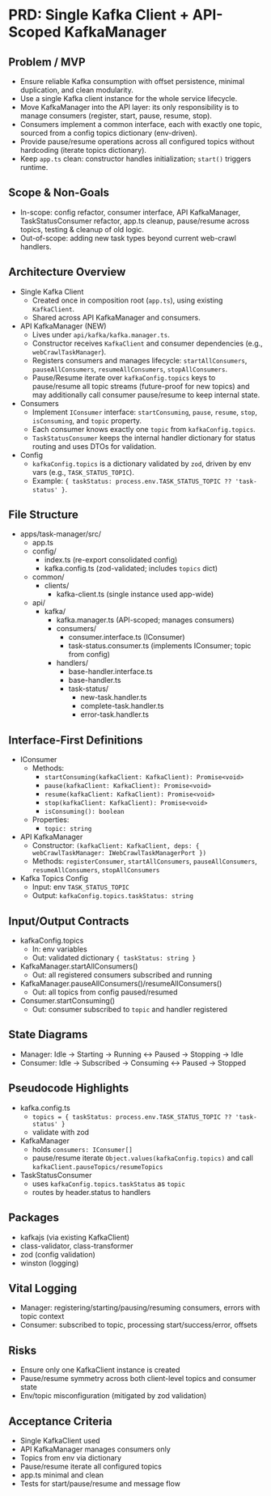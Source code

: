# PRD: Single Kafka Client + API-Scoped KafkaManager

## Problem / MVP

- Ensure reliable Kafka consumption with offset persistence, minimal duplication, and clean modularity.
- Use a single Kafka client instance for the whole service lifecycle.
- Move KafkaManager into the API layer: its only responsibility is to manage consumers (register, start, pause, resume, stop).
- Consumers implement a common interface, each with exactly one topic, sourced from a config topics dictionary (env-driven).
- Provide pause/resume operations across all configured topics without hardcoding (iterate topics dictionary).
- Keep `app.ts` clean: constructor handles initialization; `start()` triggers runtime.

## Scope & Non-Goals

- In-scope: config refactor, consumer interface, API KafkaManager, TaskStatusConsumer refactor, app.ts cleanup, pause/resume across topics, testing & cleanup of old logic.
- Out-of-scope: adding new task types beyond current web-crawl handlers.

## Architecture Overview

- Single Kafka Client
  - Created once in composition root (`app.ts`), using existing `KafkaClient`.
  - Shared across API KafkaManager and consumers.
- API KafkaManager (NEW)
  - Lives under `api/kafka/kafka.manager.ts`.
  - Constructor receives `KafkaClient` and consumer dependencies (e.g., `webCrawlTaskManager`).
  - Registers consumers and manages lifecycle: `startAllConsumers`, `pauseAllConsumers`, `resumeAllConsumers`, `stopAllConsumers`.
  - Pause/Resume iterate over `kafkaConfig.topics` keys to pause/resume all topic streams (future-proof for new topics) and may additionally call consumer pause/resume to keep internal state.
- Consumers
  - Implement `IConsumer` interface: `startConsuming`, `pause`, `resume`, `stop`, `isConsuming`, and `topic` property.
  - Each consumer knows exactly one `topic` from `kafkaConfig.topics`.
  - `TaskStatusConsumer` keeps the internal handler dictionary for status routing and uses DTOs for validation.
- Config
  - `kafkaConfig.topics` is a dictionary validated by `zod`, driven by env vars (e.g., `TASK_STATUS_TOPIC`).
  - Example: `{ taskStatus: process.env.TASK_STATUS_TOPIC ?? 'task-status' }`.

## File Structure

- apps/task-manager/src/
  - app.ts
  - config/
    - index.ts (re-export consolidated config)
    - kafka.config.ts (zod-validated; includes `topics` dict)
  - common/
    - clients/
      - kafka-client.ts (single instance used app-wide)
  - api/
    - kafka/
      - kafka.manager.ts (API-scoped; manages consumers)
      - consumers/
        - consumer.interface.ts (IConsumer)
        - task-status.consumer.ts (implements IConsumer; topic from config)
      - handlers/
        - base-handler.interface.ts
        - base-handler.ts
        - task-status/
          - new-task.handler.ts
          - complete-task.handler.ts
          - error-task.handler.ts

## Interface-First Definitions

- IConsumer
  - Methods:
    - `startConsuming(kafkaClient: KafkaClient): Promise<void>`
    - `pause(kafkaClient: KafkaClient): Promise<void>`
    - `resume(kafkaClient: KafkaClient): Promise<void>`
    - `stop(kafkaClient: KafkaClient): Promise<void>`
    - `isConsuming(): boolean`
  - Properties:
    - `topic: string`
- API KafkaManager
  - Constructor: `(kafkaClient: KafkaClient, deps: { webCrawlTaskManager: IWebCrawlTaskManagerPort })`
  - Methods: `registerConsumer`, `startAllConsumers`, `pauseAllConsumers`, `resumeAllConsumers`, `stopAllConsumers`
- Kafka Topics Config
  - Input: env `TASK_STATUS_TOPIC`
  - Output: `kafkaConfig.topics.taskStatus: string`

## Input/Output Contracts

- kafkaConfig.topics
  - In: env variables
  - Out: validated dictionary `{ taskStatus: string }`
- KafkaManager.startAllConsumers()
  - Out: all registered consumers subscribed and running
- KafkaManager.pauseAllConsumers()/resumeAllConsumers()
  - Out: all topics from config paused/resumed
- Consumer.startConsuming()
  - Out: consumer subscribed to `topic` and handler registered

## State Diagrams

- Manager: Idle → Starting → Running ↔ Paused → Stopping → Idle
- Consumer: Idle → Subscribed → Consuming ↔ Paused → Stopped

## Pseudocode Highlights

- kafka.config.ts
  - `topics = { taskStatus: process.env.TASK_STATUS_TOPIC ?? 'task-status' }`
  - validate with zod
- KafkaManager
  - holds `consumers: IConsumer[]`
  - pause/resume iterate `Object.values(kafkaConfig.topics)` and call `kafkaClient.pauseTopics/resumeTopics`
- TaskStatusConsumer
  - uses `kafkaConfig.topics.taskStatus` as `topic`
  - routes by header.status to handlers

## Packages

- kafkajs (via existing KafkaClient)
- class-validator, class-transformer
- zod (config validation)
- winston (logging)

## Vital Logging

- Manager: registering/starting/pausing/resuming consumers, errors with topic context
- Consumer: subscribed to topic, processing start/success/error, offsets

## Risks

- Ensure only one KafkaClient instance is created
- Pause/resume symmetry across both client-level topics and consumer state
- Env/topic misconfiguration (mitigated by zod validation)

## Acceptance Criteria

- Single KafkaClient used
- API KafkaManager manages consumers only
- Topics from env via dictionary
- Pause/resume iterate all configured topics
- app.ts minimal and clean
- Tests for start/pause/resume and message flow







